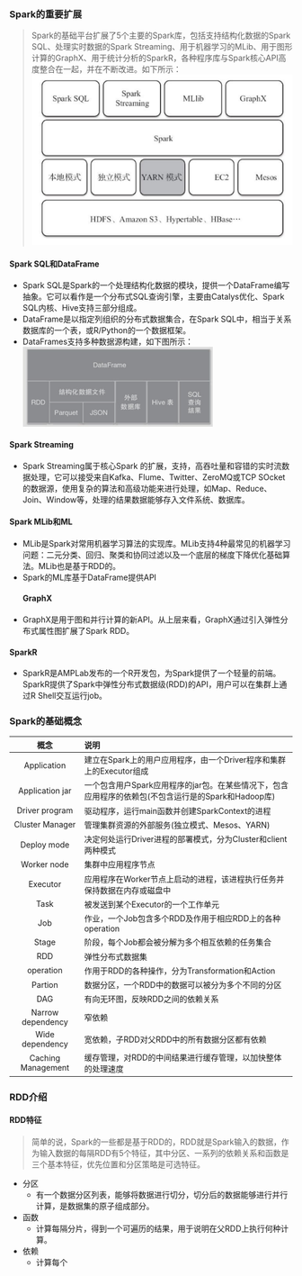 ### Spark的重要扩展

> Spark的基础平台扩展了5个主要的Spark库，包括支持结构化数据的Spark SQL、处理实时数据的Spark Streaming、用于机器学习的MLib、用于图形计算的GraphX、用于统计分析的SparkR，各种程序库与Spark核心API高度整合在一起，并在不断改进。如下所示：  
>     ![spakr结构图](../img/spark_arch.png)

#### Spark SQL和DataFrame

* Spark SQL是Spark的一个处理结构化数据的模块，提供一个DataFrame编写抽象。它可以看作是一个分布式SQL查询引擎，主要由Catalys优化、Spark SQL内核、Hive支持三部分组成。
* DataFrame是以指定列组织的分布式数据集合，在Spark SQL中，相当于关系数据库的一个表，或R/Python的一个数据框架。
* DataFrames支持多种数据源构建，如下图所示：
  ![DataFrames支持多种数据源构建](../img/dataframes_data.png)

#### Spark Streaming

* Spark Streaming属于核心Spark 的扩展，支持，高吞吐量和容错的实时流数据处理，它可以接受来自Kafka、Flume、Twitter、ZeroMQ或TCP SOcket的数据源，使用复杂的算法和高级功能来进行处理，如Map、Reduce、Join、Window等，处理的结果数据能够存入文件系统、数据库。

#### Spark MLib和ML

* MLib是Spark对常用机器学习算法的实现库。MLib支持4种最常见的机器学习问题：二元分类、回归、聚类和协同过滤以及一个底层的梯度下降优化基础算法。MLib也是基于RDD的。
* Spark的ML库基于DataFrame提供API
  #### GraphX
* GraphX是用于图和并行计算的新API。从上层来看，GraphX通过引入弹性分布式属性图扩展了Spark RDD。

#### SparkR

* SparkR是AMPLab发布的一个R开发包，为Spark提供了一个轻量的前端。SparkR提供了Spark中弹性分布式数据级\(RDD\)的API，用户可以在集群上通过R Shell交互运行job。

### Spark的基础概念

| 概念 | 说明 |
| :---: | :--- |
| Application | 建立在Spark上的用户应用程序，由一个Driver程序和集群上的Executor组成 |
| Application jar | 一个包含用户Spark应用程序的jar包。在某些情况下，包含应用程序的依赖包\(不包含运行是的Spark和Hadoop库\) |
| Driver program | 驱动程序，运行main函数并创建SparkContext的进程 |
| Cluster Manager | 管理集群资源的外部服务\(独立模式、Mesos、YARN\) |
| Deploy mode | 决定何处运行Driver进程的部署模式，分为Cluster和client两种模式 |
| Worker node | 集群中应用程序节点 |
| Executor | 应用程序在Worker节点上启动的进程，该进程执行任务并保持数据在内存或磁盘中 |
| Task | 被发送到某个Executor的一个工作单元 |
| Job | 作业，一个Job包含多个RDD及作用于相应RDD上的各种operation |
| Stage | 阶段，每个Job都会被分解为多个相互依赖的任务集合 |
| RDD | 弹性分布式数据集 |
| operation | 作用于RDD的各种操作，分为Transformation和Action |
| Partion | 数据分区，一个RDD中的数据可以被分为多个不同的分区 |
| DAG | 有向无环图，反映RDD之间的依赖关系 |
| Narrow dependency | 窄依赖 |
| Wide dependency | 宽依赖，子RDD对父RDD中的所有数据分区都有依赖 |
| Caching Management | 缓存管理，对RDD的中间结果进行缓存管理，以加快整体的处理速度 |

### RDD介绍
#### RDD特征
  > 简单的说，Spark的一些都是基于RDD的，RDD就是Spark输入的数据，作为输入数据的每隔RDD有5个特征，其中分区、一系列的依赖关系和函数是三个基本特征，优先位置和分区策略是可选特征。

* 分区
  * 有一个数据分区列表，能够将数据进行切分，切分后的数据能够进行并行计算，是数据集的原子组成部分。
* 函数
  * 计算每隔分片，得到一个可遍历的结果，用于说明在父RDD上执行何种计算。
* 依赖
  * 计算每个

